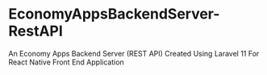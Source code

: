 # EconomyAppsBackendServer-RestAPI
An Economy Apps Backend Server (REST API) Created Using Laravel 11 For React Native Front End Application
